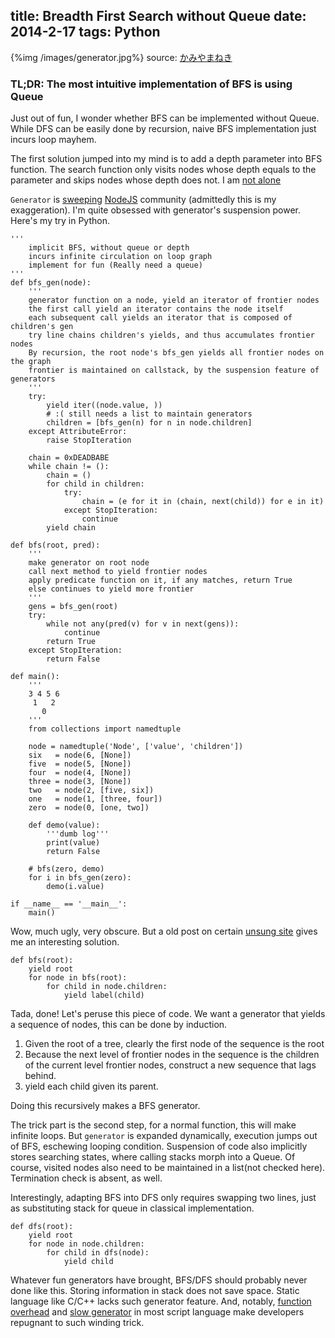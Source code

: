 title: Breadth First Search without Queue
date: 2014-2-17
tags: Python
---

{%img /images/generator.jpg%}
source: [かみやまねき](http://www.pixiv.net/member_illust.php?id=1315311)

### TL;DR: The most intuitive implementation of  BFS is using Queue

Just out of fun, I wonder whether BFS can be implemented without Queue.
While DFS can be easily done by recursion, naive BFS implementation just incurs loop mayhem.

The first solution jumped into my mind is to add a depth parameter into BFS function.
The search function only visits nodes whose depth equals to the parameter and skips nodes whose depth does not.
I am [not alone](http://stackoverflow.com/a/2549825/2198656)

`Generator` is [sweeping](http://koajs.com) [NodeJS](https://github.com/petkaantonov/bluebird/blob/master/API.md#generators) community (admittedly this is my exaggeration). I'm quite obsessed with generator's suspension power. Here's my try in Python.


    '''
        implicit BFS, without queue or depth
        incurs infinite circulation on loop graph
        implement for fun (Really need a queue)
    '''
    def bfs_gen(node):
        '''
        generator function on a node, yield an iterator of frontier nodes
        the first call yield an iterator contains the node itself
        each subsequent call yields an iterator that is composed of children's gen
        try line chains children's yields, and thus accumulates frontier nodes
        By recursion, the root node's bfs_gen yields all frontier nodes on the graph
        frontier is maintained on callstack, by the suspension feature of generators
        '''
        try:
            yield iter((node.value, ))
            # :( still needs a list to maintain generators
            children = [bfs_gen(n) for n in node.children]
        except AttributeError:
            raise StopIteration

        chain = 0xDEADBABE
        while chain != ():
            chain = ()
            for child in children:
                try:
                    chain = (e for it in (chain, next(child)) for e in it)
                except StopIteration:
                    continue
            yield chain

    def bfs(root, pred):
        '''
        make generator on root node
        call next method to yield frontier nodes
        apply predicate function on it, if any matches, return True
        else continues to yield more frontier
        '''
        gens = bfs_gen(root)
        try:
            while not any(pred(v) for v in next(gens)):
                continue
            return True
        except StopIteration:
            return False

    def main():
        '''
        3 4 5 6
         1   2
           0
        '''
        from collections import namedtuple

        node = namedtuple('Node', ['value', 'children'])
        six   = node(6, [None])
        five  = node(5, [None])
        four  = node(4, [None])
        three = node(3, [None])
        two   = node(2, [five, six])
        one   = node(1, [three, four])
        zero  = node(0, [one, two])

        def demo(value):
            '''dumb log'''
            print(value)
            return False

        # bfs(zero, demo)
        for i in bfs_gen(zero):
            demo(i.value)

    if __name__ == '__main__':
        main()


Wow, much ugly, very obscure. But a old post on certain [unsung site](http://code.activestate.com/recipes/231503-breadth-first-traversal-of-tree/?in=user-218935) gives me an interesting solution.

    def bfs(root):
        yield root
        for node in bfs(root):
            for child in node.children:
                yield label(child)

Tada, done! Let's peruse this piece of code.
We want a generator that yields a sequence of nodes, this can be done by induction.

1. Given the root of a tree, clearly the first node of the sequence is the root
2. Because the next level of frontier nodes in the sequence is the children of the current level frontier nodes, construct a new sequence that lags behind.
3. yield each child given its parent.

Doing this recursively makes a BFS generator.

The trick part is the second step, for a normal function, this will make infinite loops. But `generator` is expanded dynamically, execution jumps out of BFS, eschewing looping condition. Suspension of code also implicitly stores searching states, where calling stacks morph into a Queue. Of course, visited nodes also need to be maintained in a list(not checked here). Termination check is absent, as well.

Interestingly, adapting BFS into DFS only requires swapping two lines, just as substituting stack for queue in classical implementation.

    def dfs(root):
        yield root
        for node in node.children:
            for child in dfs(node):
                yield child

Whatever fun generators have brought, BFS/DFS should probably never done like this. Storing information in stack does not save space. Static language like C/C++ lacks such generator feature. And, notably, [function overhead](http://www.python.org/doc/essays/list2str.html) and [slow generator](http://www.ruby-doc.org/stdlib-1.8.7/libdoc/generator/rdoc/Generator.html) in most script language make developers repugnant to such winding trick.
